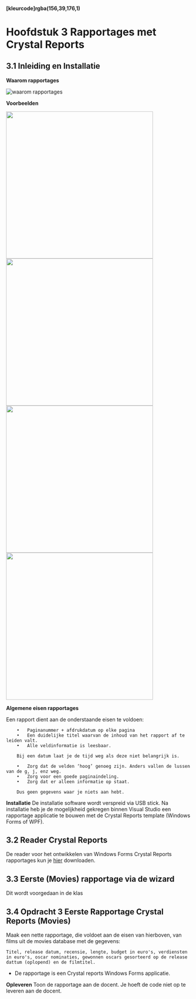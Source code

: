 #### [kleurcode]rgba(156,39,176,1)

# Hoofdstuk 3 Rapportages met Crystal Reports

## 3.1 Inleiding en Installatie 

__Waarom rapportages__

<img src="https://elo.kw1c.nl/CMS/Studie/811%20ICT-Academie/811%20VakkenInhoud/%5BB.26%20SQL%5D%20SQL%20%20Databases/Productie/04.%20Aanvullend/waaromRapportages.png" alt="waarom rapportages">

__Voorbeelden__

<img src="https://elo.kw1c.nl/CMS/Studie/811%20ICT-Academie/811%20VakkenInhoud/%5BB.26%20SQL%5D%20SQL%20%20Databases/Productie/04.%20Aanvullend/Afbeelding2-1.png" width="400" />

<img src="https://elo.kw1c.nl/CMS/Studie/811%20ICT-Academie/811%20VakkenInhoud/%5BB.26%20SQL%5D%20SQL%20%20Databases/Productie/04.%20Aanvullend/ExpensesReport.jpg"  width="400" />

<img src="https://elo.kw1c.nl/CMS/Studie/811%20ICT-Academie/811%20VakkenInhoud/%5BB.26%20SQL%5D%20SQL%20%20Databases/Productie/04.%20Aanvullend/Rapportage-Kosten-per-categorie-per-periode.png"  width="400"/>

<img src="https://elo.kw1c.nl/CMS/Studie/811%20ICT-Academie/811%20VakkenInhoud/%5BB.26%20SQL%5D%20SQL%20%20Databases/Productie/04.%20Aanvullend/rapportages-inkomsten-per-contact.png" width="400"/>

__Algemene eisen rapportages__

Een rapport dient aan de onderstaande eisen te voldoen:

        •	Paginanummer + afdrukdatum op elke pagina
        •	Een duidelijke titel waarvan de inhoud van het rapport af te leiden valt.
        •	Alle veldinformatie is leesbaar.

        Bij een datum laat je de tijd weg als deze niet belangrijk is.

        •	Zorg dat de velden ‘hoog’ genoeg zijn. Anders vallen de lussen van de g, j, enz weg.
        •	Zorg voor een goede paginaindeling.
        •	Zorg dat er alleen informatie op staat.

        Dus geen gegevens waar je niets aan hebt.

__Installatie__
De installatie software wordt verspreid via USB stick. Na installatie heb je de mogelijkheid gekregen binnen Visual Studio een rapportage applicatie te bouwen met de Crystal Reports template (Windows Forms of WPF).

## 3.2 Reader Crystal Reports

De reader voor het ontwikkelen van Windows Forms Crystal Reports rapportages kun je <a href="https://elo.kw1c.nl/CMS/Studie/811%20ICT-Academie/811%20VakkenInhoud/%5BB.26%20SQL%5D%20SQL%20%20Databases/Productie/04.%20Aanvullend/Reader%20Crystal%20Reports.doc">hier</a> downloaden. 

## 3.3 Eerste (Movies) rapportage via de wizard

Dit wordt voorgedaan in de klas

## 3.4 Opdracht 3 Eerste Rapportage Crystal Reports (Movies)

Maak een nette rapportage, die voldoet aan de eisen van hierboven, van films uit de movies database met de gegevens:

    Titel, release datum, recensie, lengte, budget in euro's, verdiensten in euro's, oscar nominaties, gewonnen oscars gesorteerd op de release dattum (oplopend) en de filmtitel.

- De rapportage is een Crystal reports Windows Forms applicatie.

__Opleveren__
Toon de rapportage aan de docent. Je hoeft de code niet op te leveren aan de docent.
